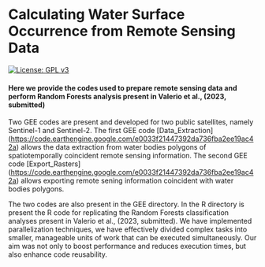 # Calculating Water Surface Occurrence from Remote Sensing Data

[![License: GPL v3](https://img.shields.io/badge/License-GPLv3-blue.svg)](https://www.gnu.org/licenses/gpl-3.0)

#### Here we provide the codes used to prepare remote sensing data and perform Random Forests analysis present in Valerio et al., (2023, submitted)

Two GEE codes are present and developed for two public satellites, namely Sentinel-1 and Sentinel-2.
The first GEE code [Data_Extraction] (https://code.earthengine.google.com/e0033f21447392da736fba2ee19ac42a) allows the data extraction from water bodies polygons of spatiotemporally coincident remote sensing information.
The second GEE code [Export_Rasters] (https://code.earthengine.google.com/e0033f21447392da736fba2ee19ac42a) allows exporting remote sening information coincident with water bodies polygons.

The two codes are also present in the GEE directory.
In the R directory is present the R code for replicating the Random Forests classification analyses present in Valerio et al., (2023, submitted). 
We have implemented parallelization techniques, we have effectively divided complex tasks into smaller, manageable units of work that can be executed simultaneously. Our aim was not only to boost performance and reduces execution times, but also enhance code reusability.
